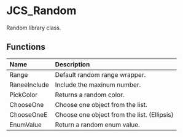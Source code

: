 # JCS_Random

Random library class.

## Functions

| Name         | Description                                 |
|:-------------|:--------------------------------------------|
| Range        | Default random range wrapper.               |
| RaneeInclude | Include the maxinum number.                 |
| PickColor    | Returns a random color.                     |
| ChooseOne    | Choose one object from the list.            |
| ChooseOneE   | Choose one object from the list. (Ellipsis) |
| EnumValue    | Return a random enum value.                 |
